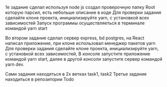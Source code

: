 1e задание сделал используя node js создал проверочную папку Root которую парсил, есть небольше описание в коде Для
проверки задания сделайте клоне проекта, инициализируйте yarn, с установкой всех зависимостей Запуск программы
осуществляеться в терминале командой yarn start

Во втором задание сделал сервер express, bd postgres, на React написал приложение, при клоне использовал менеджер
пакетов yarn  
Для проверки задания сделайте клоне проекта, инициализируйте yarn, с установкой всех зависимостей, В консоле запустите
приложение командой yarn start, далее в другой консоли запустите сервер командой yarn dev.

Сами задания находяться в 2х ветках task1, task2 Третье задание находиться в репозитории Todo 
